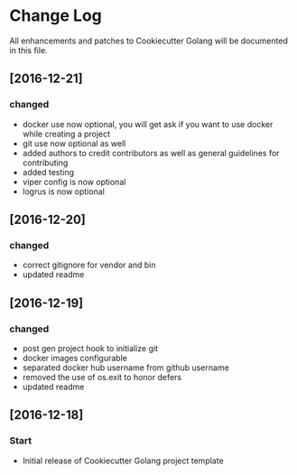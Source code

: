 # Change Log
All enhancements and patches to Cookiecutter Golang will be documented in this file.

## [2016-12-21]
### changed
- docker use now optional, you will get ask if you want to use docker while creating a project
- git use now optional as well
- added authors to credit contributors as well as general guidelines for contributing
- added testing
- viper config is now optional
- logrus is now optional

## [2016-12-20]
### changed
- correct gitignore for vendor and bin
- updated readme

## [2016-12-19]
### changed
- post gen project hook to initialize git
- docker images configurable
- separated docker hub username from github username
- removed the use of os.exit to honor defers
- updated readme

## [2016-12-18]
### Start
- Initial release of Cookiecutter Golang project template
